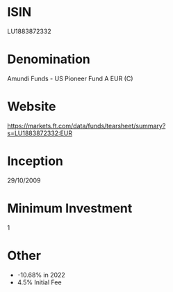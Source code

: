 # ISIN
LU1883872332

# Denomination
Amundi Funds - US Pioneer Fund A EUR (C)

# Website
https://markets.ft.com/data/funds/tearsheet/summary?s=LU1883872332:EUR

# Inception
29/10/2009

# Minimum Investment
1

# Other
* -10.68% in 2022
* 4.5% Initial Fee